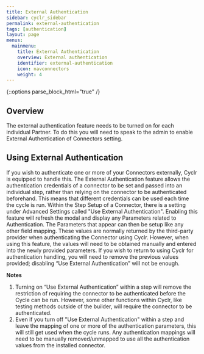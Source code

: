 ```yaml
---
title: External Authentication
sidebar: cyclr_sidebar
permalink: external-authentication
tags: [authentication]
layout: page
menus:
  mainmenu:
    title: External Authentication
    overview: External authentication
    identifier: external-authentication
    icon: navconnectors
    weight: 4
---
```

{::options parse_block_html="true" /}
<section class="card">

## Overview
The external authentication feature needs to be turned on for each individual Partner. 
To do this you will need to speak to the admin to enable External Authentication of Connectors setting. 

## Using External Authentication
If you wish to authenticate one or more of your Connectors externally, Cyclr is equipped to handle this. 
The External Authentication feature allows the authentication credentials of a connector to be set and passed into an individual step, rather than relying on the connector to be authenticated beforehand. This means that different credentials can be used each time the cycle is run. Within the Step Setup of a Connector, there is a setting under Advanced Settings called "Use External Authentication". Enabling this feature will refresh the modal and display any Parameters related to Authentication. The Parameters that appear can then be setup like any other field mapping. These values are normally returned by the third-party provider when authenticating the Connector using Cyclr. However, when using this feature, the values will need to be obtained manually and entered into the newly provided parameters. If you wish to return to using Cyclr for authentication handling, you will need to remove the previous values provided; disabling “Use External Authentication” will not be enough.

**Notes**
1. Turning on “Use External Authentication” within a step will remove the restriction of requiring the connector to be authenticated before the Cycle can be run. However, some other functions within Cyclr, like testing methods outside of the builder, will require the connector to be authenticated.
2. Even if you turn off "Use External Authentication" within a step and leave the mapping of one or more of the authentication parameters, this will still get used when the cycle runs. Any authentication mappings will need to be manually removed/unmapped to use all the authentication values from the installed connector.

</section>
<section class="card">
